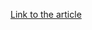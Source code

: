 [Link to the article](https://www.zscaler.com/blogs/security-research/threat-actors-exploit-cve-2017-11882-deliver-agent-tesla)
